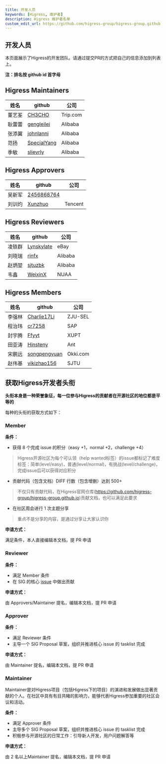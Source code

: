```yaml
---
title: 开发人员
keywords: [Higress, 维护者]
description: Higress 维护者名单
custom_edit_url: https://github.com/higress-group/higress-group.github.io/blob/main/i18n/zh-cn/docusaurus-plugin-content-docs/current/developers/developers_dev.md
---
```


## 开发人员

本页面展示了Higress的开发团队。请通过提交PR的方式把自己的信息添加到列表上。

**注：排名按 github id 首字母**

## Higress Maintainers

| 姓名  | github                        | 公司             |
|-----|-------------------------------| --------------- |
| 董艺荃 | [CH3CHO](https://github.com/CH3CHO) | Trip.com        |
| 耿蕾蕾 | [gengleilei](https://github.com/gengleilei) | Alibaba        |
| 张添翼 | [johnlanni](https://github.com/johnlanni) | Alibaba        |
| 范扬 | [SpecialYang](https://github.com/SpecialYang) | Alibaba        |
| 季敏 | [slievrly](https://github.com/slievrly) | Alibaba        |

## Higress Approvers
| 姓名  | github                        | 公司             |
|-----|-------------------------------| --------------- |
| 吴新军 | [2456868764](https://github.com/2456868764) |        |
| 刘训灼 | [Xunzhuo](https://github.com/Xunzhuo) | Tencent        |

## Higress Reviewers
| 姓名  | github                        | 公司             |
|-----|-------------------------------| --------------- |
| 凌轶群 | [Lynskylate](https://github.com/Lynskylate) | eBay  |
| 刘晓瑞 | [rinfx](https://github.com/rinfx) | Alibaba        |
| 赵炳堃 | [sjtuzbk](https://github.com/sjtuzbk) | Alibaba        |
| 韦鑫 | [WeixinX](https://github.com/weixinx) | NUAA   |

## Higress Members
| 姓名  | github                        | 公司             |
|-----|-------------------------------| --------------- |
| 李强林 | [Charlie17Li](https://github.com/Charlie17Li) | ZJU-SEL        |
| 程治玮 | [cr7258](https://github.com/cr7258) | SAP       |
| 封宇腾 | [Ffyyt](https://github.com/Fkbqf) | XUPT   |
| 田亚涛 | [Hinsteny](https://github.com/Hinsteny) | Ant   |
| 宋鹏远 | [songpengyuan](https://github.com/songpengyuan) | Okki.com        |
| 赵伟基 | [vikizhao156](https://github.com/vikizhao156) | SJTU   |



## 获取Higress开发者头衔

**头衔本身是一种荣誉象征，每一位参与Higress的贡献者在开源社区的地位都是平等的**

每种的头衔的获取方式如下：

### Member

**条件：**
- 获得 8 个完成 issue 的积分（easy +1，normal +2，challenge +4）

> Higress开源社区为每个可认领（help wanted标签）的issue都标记了难度标签：简单(level/easy)，普通(level/normal)，有挑战(level/challenge)，完成issue后可以获得对应积分

- 贡献代码（包含文档）DIFF 行数（包含增删）达到 500+

> 不仅只有贡献代码，在Higress官网仓库(https://github.com/higress-group/higress-group.github.io)贡献文档，也可以满足此要求

- 在社区周会进行 1 次主题分享

> 重点不是分享的内容，是通过分享让大家认识你

**申请方式：**

满足条件，本人直接编辑本文档，提 PR 申请

### Reviewer

**条件：**
- 满足 Member 条件
- 在 SIG 的核心 [issue](https://github.com/alibaba/higress/issues/547) 中做出贡献

**申请方式：**

由 Approvers/Maintainer 提名，编辑本文档，提 PR 申请


### Approver

**条件：**
- 满足 Reviewer 条件
- 主导一个 SIG Proposal 草案，组织并推进核心 issue 的 tasklist 完成

**申请方式：**

由 Maintainer 提名，编辑本文档，提 PR 申请


### Maintainer

Maintainer是对Higress项目（包括Higress下的项目）的演进和发展做出显著贡献的个人。在社区中具有有目共睹的影响力，能够代表Higress参加重要的社区会议和活动。

**条件：**
- 满足 Approver 条件
- 主导多个 SIG Proposal 草案，组织并推进核心 issue 的 tasklist 完成
- 积极参与开源社区的日常工作：引导新人开发，用户问题解答等

**申请方式：**

由 2 名以上Maintainer 提名，编辑本文档，提 PR 申请
   
